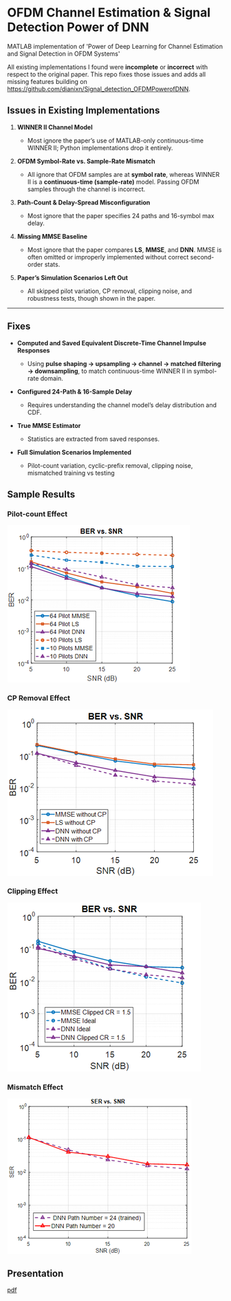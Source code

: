# OFDM Channel Estimation & Signal Detection Power of DNN
MATLAB implementation of 'Power of Deep Learning for Channel Estimation and Signal Detection in OFDM Systems'

All existing implementations I found were **incomplete** or **incorrect** with respect to the original paper. This repo fixes those issues and adds all missing features building on https://github.com/dianixn/Signal_detection_OFDMPowerofDNN.


## Issues in Existing Implementations

1. **WINNER II Channel Model**  
   -  Most ignore the paper’s use of MATLAB-only continuous-time WINNER II; Python implementations drop it entirely.

2. **OFDM Symbol-Rate vs. Sample-Rate Mismatch**  
   -  All ignore that OFDM samples are at **symbol rate**, whereas WINNER II is a **continuous-time (sample-rate)** model. Passing OFDM samples through the channel is incorrect.

3. **Path-Count & Delay-Spread Misconfiguration**  
   - Most ignore that the paper specifies 24 paths and 16-symbol max delay.

4. **Missing MMSE Baseline**  
   - Most ignore that the paper compares **LS**, **MMSE**, and **DNN**. MMSE is often omitted or improperly implemented without correct second-order stats.

5. **Paper’s Simulation Scenarios Left Out**  
   - All skipped pilot variation, CP removal, clipping noise, and robustness tests, though shown in the paper.

---

## Fixes

- **Computed and Saved Equivalent Discrete-Time Channel Impulse Responses**  
  - Using **pulse shaping → upsampling → channel → matched filtering → downsampling**, to match continuous-time WINNER II in symbol-rate domain.

- **Configured 24-Path & 16-Sample Delay**  
  - Requires understanding the channel model’s delay distribution and CDF.

- **True MMSE Estimator**  
  - Statistics are extracted from saved responses.

- **Full Simulation Scenarios Implemented**  
  - Pilot-count variation, cyclic-prefix removal, clipping noise, mismatched training vs testing
## Sample Results
### Pilot-count Effect
![Pilot-count](figs/fig1_ber_pilot.png)

### CP Removal Effect
![CP Removal](figs/fig2_ber_no_cp.png)

### Clipping Effect
![Clipping](figs/fig3_ber_clipping.png)

### Mismatch Effect
![Mismatch](figs/fig4_ber_mismatch.png)

## Presentation
[pdf](docs/presentation.pdf)